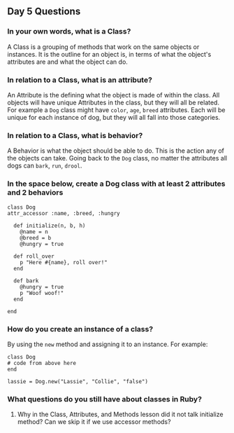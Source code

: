 ## Day 5 Questions

### In your own words, what is a Class?

A Class is a grouping of methods that work on the same objects or instances. It is the outline for an object is, in terms of what the object's attributes are and what the object can do.  

### In relation to a Class, what is an attribute?

An Attribute is the defining what the object is made of within the class. All objects will have unique Attributes in the class, but they will all be related. For example a `Dog` class might have `color`, `age`, `breed` attributes. Each will be unique for each instance of dog, but they will all fall into those categories.

### In relation to a Class, what is behavior?

A Behavior is what the object should be able to do. This is the action any of the objects can take. Going back to the `Dog` class, no matter the attributes all dogs can `bark`, `run`, `drool`.

### In the space below, create a Dog class with at least 2 attributes and 2 behaviors
```
class Dog
attr_accessor :name, :breed, :hungry

  def initialize(n, b, h)
    @name = n
    @breed = b
    @hungry = true

  def roll_over
    p "Here #{name}, roll over!"
  end

  def bark
    @hungry = true
    p "Woof woof!"
  end

end
```

### How do you create an instance of a class?

By using the `new` method and assigning it to an instance. For example:
```
class Dog
# code from above here
end

lassie = Dog.new("Lassie", "Collie", "false")

```

### What questions do you still have about classes in Ruby?

1. Why in the Class, Attributes, and Methods lesson did it not talk initialize method? Can we skip it if we use accessor methods?
